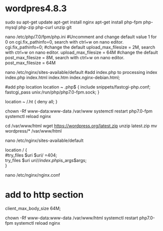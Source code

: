 # wordpres4.8.3

sudo su
apt-get update
apt-get install nginx
apt-get install php-fpm php-mysql php-zip php-curl unzip git

nano /etc/php/7.0/fpm/php.ini
#Uncomment and change default value 1 for 0 on cgi.fix_pathinfo=0, search with ctrl+w on nano editor.
cgi.fix_pathinfo=0;
#change the default upload_max_filesize = 2M, search with ctrl+w on nano editor. 
upload_max_filesize = 64M 
#change the default post_max_filesize = 8M, search with ctrl+w on nano editor. 
post_max_filesize = 64M

nano /etc/nginx/sites-available/default
#add index.php to processing
index index.php index.html index.htm index.nginx-debian.html;

#add php location
location ~ \.php$ {
    include snippets/fastcgi-php.conf;
    fastcgi_pass unix:/run/php/php7.0-fpm.sock;
}

location ~ /\.ht {
    deny all;
}

chown -Rf www-data:www-data /var/www
systemctl restart php7.0-fpm
systemctl reload nginx

cd /var/www/html
wget https://wordpress.org/latest.zip
unzip latest.zip
mv wordpress/* /var/www/html

nano /etc/nginx/sites-available/default

location / {  
#try_files $uri $uri/ =404;  
try_files $uri $uri/ /index.php$is_args$args;  
}

nano /etc/nginx/nginx.conf
# add to http section
client_max_body_size 64M;


chown -Rf www-data:www-data /var/www/html
systemctl restart php7.0-fpm
systemctl reload nginx
